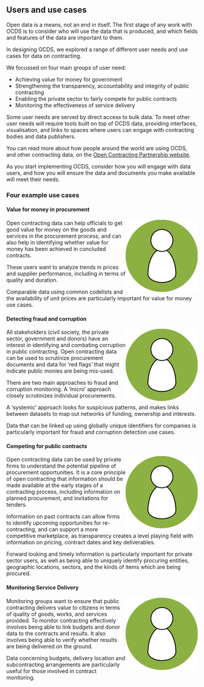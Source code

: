 ## Users and use cases

Open data is a means, not an end in itself. The first stage of any work with OCDS is to consider who will use the data that is produced, and which fields and features of the data are important to them.

In designing OCDS, we explored a range of different user needs and use cases for data on contracting. 

We focussed on four main groups of user need:

* Achieving value for money for government
* Strengthening the transparency, accountability and integrity of public contracting
* Enabling the private sector to fairly compete for public contracts
* Monitoring the effectiveness of service delivery

Some user needs are served by direct access to bulk data. To meet other user needs will require tools built on top of OCDS data, providing interfaces, visualisation, and links to spaces where users can engage with contracting bodies and data publishers. 

You can read more about how people around the world are using OCDS, and other contracting data, on the [Open Contracting Partnership website](http://www.open-contracting.org). 

As you start implementing OCDS, consider how you will engage with data users, and how you will ensure the data and documents you make available will meet their needs. 

### Four example use cases

#### Value for money in procurement

<span style="float:right">![Person](../../../assets/icon_user.png)</span>Open contracting data can help officials to get good value for money on the goods and services in the procurement process, and can also help in identifying whether value for money has been achieved in concluded contracts. 

These users want to analyze trends in prices and supplier performance, including in terms of quality and duration.

Comparable data using common codelists and the availability of unit prices are particularly important for value for money use cases.

#### Detecting fraud and corruption

<span style="float:right">![Person](../../../assets/icon_user.png)</span>All stakeholders (civil society, the private sector, government and donors) have an interest in identifying and combating corruption in public contracting. Open contracting data can be used to scrutinize procurement documents and data for ‘red flags’ that might indicate public monies are being mis-used. 

There are two main approaches to fraud and corruption monitoring. A ‘micro’ approach closely scrutinizes individual procurements.

A ‘systemic’ approach looks for suspicious patterns, and makes links between datasets to map out networks of funding, ownership and interests. 

Data that can be linked up using globally unique identifiers for companies is particularly important for fraud and corruption detection use cases.

#### Competing for public contracts

<span style="float:right">![Person](../../../assets/icon_user.png)</span>Open contracting data can be used by private firms to understand the potential pipeline of procurement opportunities. It is a core principle of open contracting that information should be made available at the early stages of a contracting process, including information on planned procurement, and invitations for tenders.

Information on past contracts can allow firms to identify upcoming opportunities for re-contracting, and can support a more competitive marketplace, as transparency creates a level playing field with information on pricing, contract dates and key deliverables. 

Forward looking and timely information is particularly important for private sector users, as well as being able to uniquely identify procuring entities, geographic locations, sectors, and the kinds of items which are being procured. 

#### Monitoring Service Delivery 
 
<span style="float:right">![Person](../../../assets/icon_user.png)</span>Monitoring groups want to ensure that public contracting delivers value to citizens in terms of quality of goods, works, and services provided. To monitor contracting effectively involves being able to link budgets and donor data to the contracts and results. It also involves being able to verify whether results are being delivered on the ground. 

Data concerning budgets, delivery location and subcontracting arrangements are particularly useful for those involved in contract monitoring. 
 

